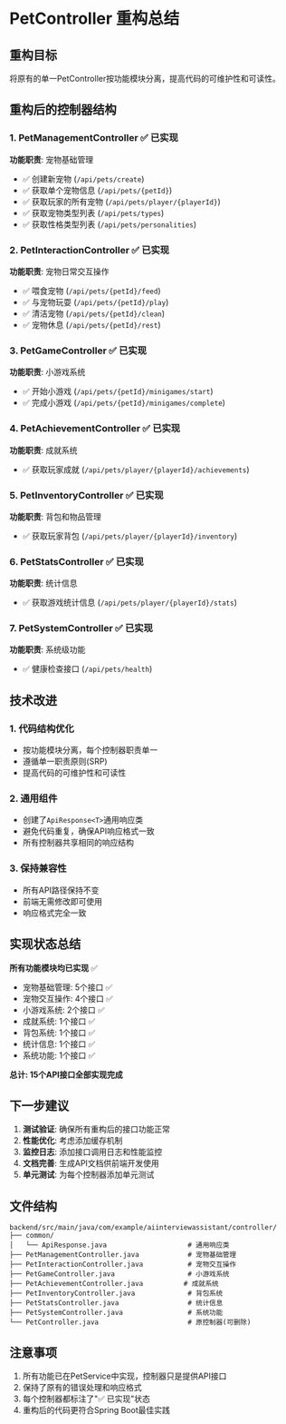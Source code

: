 # PetController 重构总结

## 重构目标
将原有的单一PetController按功能模块分离，提高代码的可维护性和可读性。

## 重构后的控制器结构

### 1. PetManagementController ✅ 已实现
**功能职责**: 宠物基础管理
- ✅ 创建新宠物 (`/api/pets/create`)
- ✅ 获取单个宠物信息 (`/api/pets/{petId}`)
- ✅ 获取玩家的所有宠物 (`/api/pets/player/{playerId}`)
- ✅ 获取宠物类型列表 (`/api/pets/types`)
- ✅ 获取性格类型列表 (`/api/pets/personalities`)

### 2. PetInteractionController ✅ 已实现
**功能职责**: 宠物日常交互操作
- ✅ 喂食宠物 (`/api/pets/{petId}/feed`)
- ✅ 与宠物玩耍 (`/api/pets/{petId}/play`)
- ✅ 清洁宠物 (`/api/pets/{petId}/clean`)
- ✅ 宠物休息 (`/api/pets/{petId}/rest`)

### 3. PetGameController ✅ 已实现
**功能职责**: 小游戏系统
- ✅ 开始小游戏 (`/api/pets/{petId}/minigames/start`)
- ✅ 完成小游戏 (`/api/pets/{petId}/minigames/complete`)

### 4. PetAchievementController ✅ 已实现
**功能职责**: 成就系统
- ✅ 获取玩家成就 (`/api/pets/player/{playerId}/achievements`)

### 5. PetInventoryController ✅ 已实现
**功能职责**: 背包和物品管理
- ✅ 获取玩家背包 (`/api/pets/player/{playerId}/inventory`)

### 6. PetStatsController ✅ 已实现
**功能职责**: 统计信息
- ✅ 获取游戏统计信息 (`/api/pets/player/{playerId}/stats`)

### 7. PetSystemController ✅ 已实现
**功能职责**: 系统级功能
- ✅ 健康检查接口 (`/api/pets/health`)

## 技术改进

### 1. 代码结构优化
- 按功能模块分离，每个控制器职责单一
- 遵循单一职责原则(SRP)
- 提高代码的可维护性和可读性

### 2. 通用组件
- 创建了`ApiResponse<T>`通用响应类
- 避免代码重复，确保API响应格式一致
- 所有控制器共享相同的响应结构

### 3. 保持兼容性
- 所有API路径保持不变
- 前端无需修改即可使用
- 响应格式完全一致

## 实现状态总结

**所有功能模块均已实现** ✅

- 宠物基础管理: 5个接口 ✅
- 宠物交互操作: 4个接口 ✅
- 小游戏系统: 2个接口 ✅
- 成就系统: 1个接口 ✅
- 背包系统: 1个接口 ✅
- 统计信息: 1个接口 ✅
- 系统功能: 1个接口 ✅

**总计: 15个API接口全部实现完成**

## 下一步建议

1. **测试验证**: 确保所有重构后的接口功能正常
2. **性能优化**: 考虑添加缓存机制
3. **监控日志**: 添加接口调用日志和性能监控
4. **文档完善**: 生成API文档供前端开发使用
5. **单元测试**: 为每个控制器添加单元测试

## 文件结构

```
backend/src/main/java/com/example/aiinterviewassistant/controller/
├── common/
│   └── ApiResponse.java                    # 通用响应类
├── PetManagementController.java            # 宠物基础管理
├── PetInteractionController.java           # 宠物交互操作
├── PetGameController.java                  # 小游戏系统
├── PetAchievementController.java          # 成就系统
├── PetInventoryController.java             # 背包系统
├── PetStatsController.java                 # 统计信息
├── PetSystemController.java                # 系统功能
└── PetController.java                      # 原控制器(可删除)
```

## 注意事项

1. 所有功能已在PetService中实现，控制器只是提供API接口
2. 保持了原有的错误处理和响应格式
3. 每个控制器都标注了"✅ 已实现"状态
4. 重构后的代码更符合Spring Boot最佳实践
